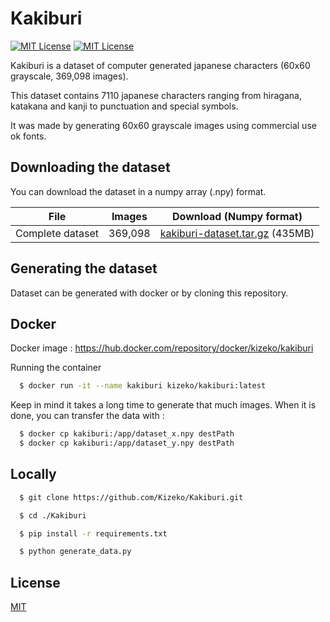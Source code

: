
# Kakiburi

[![MIT License](https://img.shields.io/badge/License-MIT-green.svg)](https://choosealicense.com/licenses/mit/) [![MIT License](https://img.shields.io/badge/Release-0.0.1-blue)](https://google.com)

Kakiburi is a dataset of computer generated japanese characters (60x60 grayscale, 369,098 images).

This dataset contains 7110 japanese characters ranging from hiragana, katakana and kanji to punctuation and special symbols.

It was made by generating 60x60 grayscale images using commercial use ok fonts.
## Downloading the dataset

You can download the dataset in a numpy array (.npy) format.

File | Images | Download (Numpy format)
--- | --- | --- |
Complete dataset | 369,098 | [kakiburi-dataset.tar.gz](https://github.com/Kizeko/Kakiburi/releases/download/Latest/kakiburi-dataset.tar.gz) (435MB)
    
## Generating the dataset

Dataset can be generated with docker or by cloning this repository.

## Docker

Docker image : https://hub.docker.com/repository/docker/kizeko/kakiburi

Running the container

```bash
  $ docker run -it --name kakiburi kizeko/kakiburi:latest
```

Keep in mind it takes a long time to generate that much images.
When it is done, you can transfer the data with :

```bash
  $ docker cp kakiburi:/app/dataset_x.npy destPath
  $ docker cp kakiburi:/app/dataset_y.npy destPath
```
## Locally

```bash
  $ git clone https://github.com/Kizeko/Kakiburi.git

  $ cd ./Kakiburi

  $ pip install -r requirements.txt

  $ python generate_data.py

```


## License

[MIT](https://choosealicense.com/licenses/mit/)


